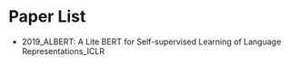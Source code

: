# Paper List
- 2019_ALBERT: A Lite BERT for Self-supervised Learning of Language Representations_ICLR
